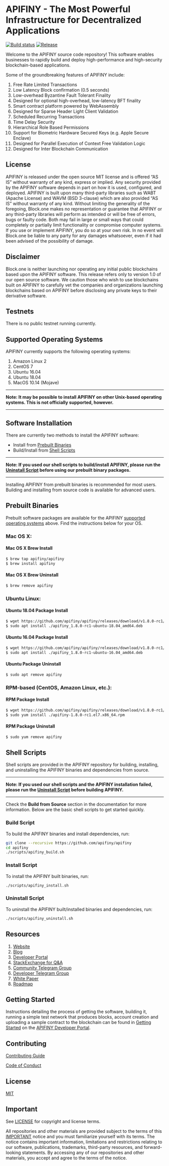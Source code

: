 
# APIFINY - The Most Powerful Infrastructure for Decentralized Applications

[![Build status](https://badge.buildkite.com/370fe5c79410f7d695e4e34c500b4e86e3ac021c6b1f739e20.svg?branch=master)](https://buildkite.com/APIFINY/apifiny)
[![Release](https://img.shields.io/github/v/release/apifiny/apifiny.svg)](https://github.com/apifiny/apifiny/releases)

Welcome to the APIFINY source code repository! This software enables businesses to rapidly build and deploy high-performance and high-security blockchain-based applications.

Some of the groundbreaking features of APIFINY include:

1. Free Rate Limited Transactions
1. Low Latency Block confirmation (0.5 seconds)
1. Low-overhead Byzantine Fault Tolerant Finality
1. Designed for optional high-overhead, low-latency BFT finality
1. Smart contract platform powered by WebAssembly
1. Designed for Sparse Header Light Client Validation
1. Scheduled Recurring Transactions
1. Time Delay Security
1. Hierarchical Role Based Permissions
1. Support for Biometric Hardware Secured Keys (e.g. Apple Secure Enclave)
1. Designed for Parallel Execution of Context Free Validation Logic
1. Designed for Inter Blockchain Communication

## License

APIFINY is released under the open source MIT license and is offered “AS IS” without warranty of any kind, express or implied. Any security provided by the APIFINY software depends in part on how it is used, configured, and deployed. APIFINY is built upon many third-party libraries such as WABT (Apache License) and WAVM (BSD 3-clause) which are also provided “AS IS” without warranty of any kind. Without limiting the generality of the foregoing, Block.one makes no representation or guarantee that APIFINY or any third-party libraries will perform as intended or will be free of errors, bugs or faulty code. Both may fail in large or small ways that could completely or partially limit functionality or compromise computer systems. If you use or implement APIFINY, you do so at your own risk. In no event will Block.one be liable to any party for any damages whatsoever, even if it had been advised of the possibility of damage.

## Disclaimer

Block.one is neither launching nor operating any initial public blockchains based upon the APIFINY software. This release refers only to version 1.0 of our open source software. We caution those who wish to use blockchains built on APIFINY to carefully vet the companies and organizations launching blockchains based on APIFINY before disclosing any private keys to their derivative software.

## Testnets

There is no public testnet running currently.

## Supported Operating Systems

APIFINY currently supports the following operating systems:

1. Amazon Linux 2
2. CentOS 7
3. Ubuntu 16.04
4. Ubuntu 18.04
5. MacOS 10.14 (Mojave)

---

**Note: It may be possible to install APIFINY on other Unix-based operating systems. This is not officially supported, however.**

---

## Software Installation

There are currently two methods to install the APIFINY software:

* Install from [Prebuilt Binaries](#prebuilt-binaries)
* Build/Install from [Shell Scripts](#shell-scripts)

---

**Note: If you used our shell scripts to build/install APIFINY, please run the [Uninstall Script](#uninstall-script) before using our prebuilt binary packages.**

---

Installing APIFINY from prebuilt binaries is recommended for most users. Building and installing from source code is available for advanced users.

## Prebuilt Binaries

Prebuilt software packages are available for the APIFINY [supported operating systems](#supported-operating-systems) above. Find the instructions below for your OS.

### Mac OS X:

#### Mac OS X Brew Install
```sh
$ brew tap apifiny/apifiny
$ brew install apifiny
```
#### Mac OS X Brew Uninstall
```sh
$ brew remove apifiny
```

### Ubuntu Linux:

#### Ubuntu 18.04 Package Install
```sh
$ wget https://github.com/apifiny/apifiny/releases/download/v1.8.0-rc1/apifiny_1.8.0-rc1-ubuntu-18.04_amd64.deb
$ sudo apt install ./apifiny_1.8.0-rc1-ubuntu-18.04_amd64.deb
```
#### Ubuntu 16.04 Package Install
```sh
$ wget https://github.com/apifiny/apifiny/releases/download/v1.8.0-rc1/apifiny_1.8.0-rc1-ubuntu-16.04_amd64.deb
$ sudo apt install ./apifiny_1.8.0-rc1-ubuntu-16.04_amd64.deb
```
#### Ubuntu Package Uninstall
```sh
$ sudo apt remove apifiny
```

### RPM-based (CentOS, Amazon Linux, etc.):

#### RPM Package Install
```sh
$ wget https://github.com/apifiny/apifiny/releases/download/v1.8.0-rc1/apifiny-1.8.0-rc1.el7.x86_64.rpm
$ sudo yum install ./apifiny-1.8.0-rc1.el7.x86_64.rpm
```
#### RPM Package Uninstall
```sh
$ sudo yum remove apifiny
```

## Shell Scripts

Shell scripts are provided in the APIFINY repository for building, installing, and uninstalling the APIFINY binaries and dependencies from source.

---

**Note: If you used our shell scripts and the APIFINY installation failed, please run the [Uninstall Script](#uninstall-script) before building APIFINY.**

---

Check the **Build from Source** section in the documentation for more information. Below are the basic shell scripts to get started quickly.

### Build Script
To build the APIFINY binaries and install dependencies, run:
```sh
git clone --recursive https://github.com/apifiny/apifiny
cd apifiny
./scripts/apifiny_build.sh
```

### Install Script
To install the APIFINY built binaries, run:
```sh
./scripts/apifiny_install.sh
```

### Uninstall Script
To uninstall the APIFINY built/installed binaries and dependencies, run:
```sh
./scripts/apifiny_uninstall.sh
```

## Resources
1. [Website](https://apifiny.io)
1. [Blog](https://medium.com/apifiny)
1. [Developer Portal](https://developers.apifiny.io)
1. [StackExchange for Q&A](https://apifiny.stackexchange.com/)
1. [Community Telegram Group](https://t.me/APIFINYProject)
1. [Developer Telegram Group](https://t.me/joinchat/EaEnSUPktgfoI-XPfMYtcQ)
1. [White Paper](https://github.com/APIFINY/Documentation/blob/master/TechnicalWhitePaper.md)
1. [Roadmap](https://github.com/APIFINY/Documentation/blob/master/Roadmap.md)

<a name="gettingstarted"></a>
## Getting Started
Instructions detailing the process of getting the software, building it, running a simple test network that produces blocks, account creation and uploading a sample contract to the blockchain can be found in [Getting Started](https://developers.apifiny.io/apifiny-home/docs) on the [APIFINY Developer Portal](https://developers.apifiny.io).

## Contributing

[Contributing Guide](./CONTRIBUTING.md)

[Code of Conduct](./CONTRIBUTING.md#conduct)

## License

[MIT](./LICENSE)

## Important

See [LICENSE](./LICENSE) for copyright and license terms.

All repositories and other materials are provided subject to the terms of this [IMPORTANT](./IMPORTANT.md) notice and you must familiarize yourself with its terms.  The notice contains important information, limitations and restrictions relating to our software, publications, trademarks, third-party resources, and forward-looking statements.  By accessing any of our repositories and other materials, you accept and agree to the terms of the notice.

